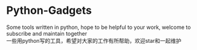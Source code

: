 # Python-Gadgets
Some tools written in python, hope to be helpful to your work, welcome to subscribe and maintain together  
一些用python写的工具，希望对大家的工作有所帮助，欢迎star和一起维护
